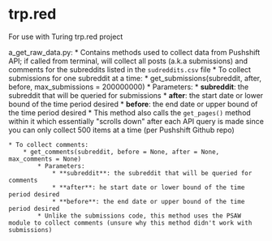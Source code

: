 # trp.red
For use with Turing trp.red project

a_get_raw_data.py:
	* Contains methods used to collect data from Pushshift API; if called from terminal, will collect all posts (a.k.a submissions) and comments for the subreddits listed in the `sudreddits.csv` file
	* To collect submissions for one subreddit at a time:
		*  get_submissions(subreddit, after, before, max_submissions = 200000000)
			* Parameters:
    				* **subreddit**: the subreddit that will be queried for submissions
    				* **after**: the start date or lower bound of the time period desired
				* **before**: the end date or upper bound of the time period desired 
			* This method also calls the `get_pages()` method within it which essentially "scrolls down" after each API query is made since you can only collect 500 items at a time (per Pushshift Github repo)
			
	* To collect comments:
		* get_comments(subreddit, before = None, after = None, max_comments = None)
			* Parameters: 
				* **subreddit**: the subreddit that will be queried for comments
				* **after**: he start date or lower bound of the time period desired
				* **before**: the end date or upper bound of the time period desired 
			* Unlike the submissions code, this method uses the PSAW module to collect comments (unsure why this method didn't work with submissions)
			
	


